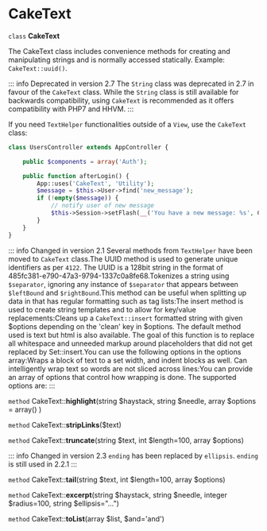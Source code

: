 # CakeText

`class` **CakeText**

The CakeText class includes convenience methods for creating and
manipulating strings and is normally accessed statically. Example:
`CakeText::uuid()`.

::: info Deprecated in version 2.7
The `String` class was deprecated in 2.7 in favour of the `CakeText` class. While the `String` class is still available for backwards compatibility, using `CakeText` is recommended as it offers compatibility with PHP7 and HHVM.
:::

If you need `TextHelper` functionalities outside of a `View`,
use the `CakeText` class:

``` php
class UsersController extends AppController {

    public $components = array('Auth');

    public function afterLogin() {
        App::uses('CakeText', 'Utility');
        $message = $this->User->find('new_message');
        if (!empty($message)) {
            // notify user of new message
            $this->Session->setFlash(__('You have a new message: %s', CakeText::truncate($message['Message']['body'], 255, array('html' => true))));
        }
    }
}
```

::: info Changed in version 2.1
Several methods from `TextHelper` have been moved to `CakeText` class.The UUID method is used to generate unique identifiers as per `4122`. The UUID is a 128bit string in the format of 485fc381-e790-47a3-9794-1337c0a8fe68.Tokenizes a string using `$separator`, ignoring any instance of `$separator` that appears between `$leftBound` and `$rightBound`.This method can be useful when splitting up data in that has regular formatting such as tag lists:The insert method is used to create string templates and to allow for key/value replacements:Cleans up a `CakeText::insert` formatted string with given $options depending on the 'clean' key in $options. The default method used is text but html is also available. The goal of this function is to replace all whitespace and unneeded markup around placeholders that did not get replaced by Set::insert.You can use the following options in the options array:Wraps a block of text to a set width, and indent blocks as well. Can intelligently wrap text so words are not sliced across lines:You can provide an array of options that control how wrapping is done. The supported options are:
:::

`method` CakeText::**highlight**(string $haystack, string $needle, array $options = array() )

`method` CakeText::**stripLinks**($text)

`method` CakeText::**truncate**(string $text, int $length=100, array $options)

::: info Changed in version 2.3
`ending` has been replaced by `ellipsis`. `ending` is still used in 2.2.1
:::

`method` CakeText::**tail**(string $text, int $length=100, array $options)

`method` CakeText::**excerpt**(string $haystack, string $needle, integer $radius=100, string $ellipsis="...")

`method` CakeText::**toList**(array $list, $and='and')
